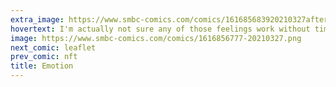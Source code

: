 ```yaml
---
extra_image: https://www.smbc-comics.com/comics/161685683920210327after.png
hovertext: I'm actually not sure any of those feelings work without time, so maybe the voice is just lying?
image: https://www.smbc-comics.com/comics/1616856777-20210327.png
next_comic: leaflet
prev_comic: nft
title: Emotion
---
```



